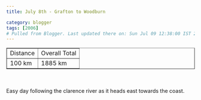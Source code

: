 ```yaml
---
title: July 8th - Grafton to Woodburn

category: blogger
tags: [2006]
# Pulled from Blogger. Last updated there on: Sun Jul 09 12:38:00 IST 2006
---
```

<TABLE BORDER="1"><TR><TD>Distance</TD><TD>Overall Total</TD></TR><TR><TD>100 km</TD><TD>1885 km</TD></TR></TABLE><br /><br />Easy day following the clarence river as it heads east towards the coast.
